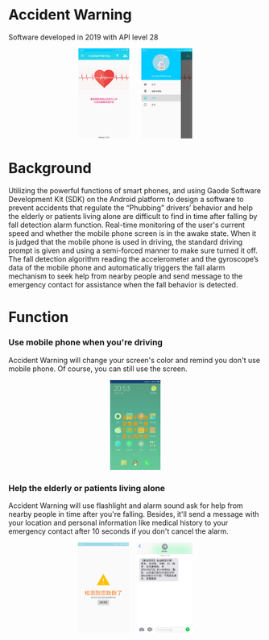 # Accident Warning
Software developed in 2019 with API level 28
<div align="center" >
  <img src="https://github.com/BinZhang8023/accident_warning/blob/master/images/main.jpg" width="20%">
  &nbsp&nbsp&nbsp&nbsp
  <img src="https://github.com/BinZhang8023/accident_warning/blob/master/images/menu.jpg" width="20%">
</div>

# Background
Utilizing the powerful functions of smart phones, and using Gaode Software Development Kit (SDK) on the Android platform to design a software to prevent accidents that regulate the “Phubbing” drivers’ behavior and help the elderly or patients living alone are difficult to find in time after falling by fall detection alarm function. Real-time monitoring of the user's current speed and whether the mobile phone screen is in the awake state. When it is judged that the mobile phone is used in driving, the standard driving prompt is given and using a semi-forced manner to make sure turned it off. The fall detection algorithm reading the accelerometer and the gyroscope’s data of the mobile phone and automatically triggers the fall alarm mechanism to seek help from nearby people and send message to the emergency contact for assistance when the fall behavior is detected.

# Function

### Use mobile phone when you're driving
Accident Warning will change your screen's color and remind you don't use mobile phone. Of course, you can still use the screen.

<div align="center" >
  <img src="https://github.com/BinZhang8023/accident_warning/blob/master/images/driver.png" width="20%">
</div>

### Help the elderly or patients living alone
Accident Warning will use flashlight and alarm sound ask for help from nearby people in time after you're falling. Besides, it'll send a message with your location and  personal information like medical history to your emergency contact after 10 seconds if you don't cancel the alarm.

<div align="center" >
  <img src="https://github.com/BinZhang8023/accident_warning/blob/master/images/is_fall.png" width="20%">
  &nbsp&nbsp
  <img src="https://github.com/BinZhang8023/accident_warning/blob/master/images/message.png" width="22%">
</div>
